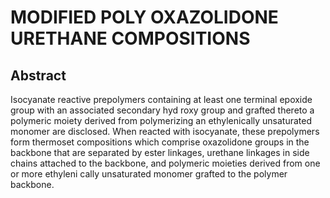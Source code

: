 # MODIFIED POLY OXAZOLIDONE URETHANE COMPOSITIONS

## Abstract
Isocyanate reactive prepolymers containing at least one terminal epoxide group with an associated secondary hyd roxy group and grafted thereto a polymeric moiety derived from polymerizing an ethylenically unsaturated monomer are disclosed. When reacted with isocyanate, these prepolymers form thermoset compositions which comprise oxazolidone groups in the backbone that are separated by ester linkages, urethane linkages in side chains attached to the backbone, and polymeric moieties derived from one or more ethyleni cally unsaturated monomer grafted to the polymer backbone.